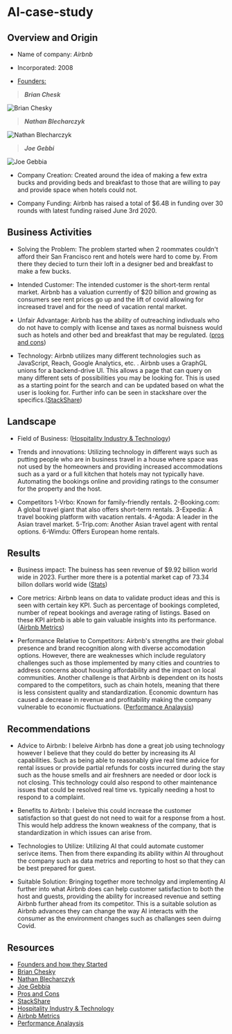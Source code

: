 # AI-case-study

## Overview and Origin

* Name of company: _Airbnb_

* Incorporated: 2008

* [Founders:](https://www.businessinsider.com/how-airbnb-was-founded-a-visual-history-2016-2#the-pair-knew-a-big-design-conference-was-coming-to-san-francisco-and-it-was-making-hotels-hard-to-come-by-2)
  
>***Brian Chesk***

![Brian Chesky](https://press.airbnb.com/wp-content/uploads/sites/4/2016/10/brian.jpg?fit=1000%2C1500)

>***Nathan Blecharczyk***

![Nathan Blecharczyk](https://metaunfolded.com/wp-content/uploads/2021/12/Nathan-Blecharczyk.jpg)

>***Joe Gebbi***

![Joe Gebbia](https://www.theglobeandmail.com/resizer/e2NhD2bpbcHY7o4JwLYaPdewcGo=/1200x900/filters:quality(80)/cloudfront-us-east-1.images.arcpublishing.com/tgam/L3BPBE64NFBAZDZNCRBXCTWMNA.JPG)

* Company Creation: Created around the idea of making a few extra bucks and providing beds and breakfast to those that are willing to pay and provide space when hotels could not. 

* Company Funding: Airbnb has raised a total of $6.4B in funding over 30 rounds with latest funding raised June 3rd 2020. 

## Business Activities

* Solving the Problem: The problem started when 2 roommates couldn't afford their San Francisco rent and hotels were hard to come by. From there they decied to turn their loft in a designer bed and breakfast to make a few bucks. 

* Intended Customer: The intended customer is the short-term rental market. Airbnb has a valuation currently of $20 billion and growing as consumers see rent prices go up and the lift of covid allowing for increased travel and for the need of vacation rental market.

* Unfair Advantage: Airbnb has the ability of outreaching indivduals who do not have to comply with license and taxes as normal buisness would such as hotels and other bed and breakfast that may be regulated. ([pros and cons](https://netivist.org/debate/airbnb-pros-and-cons))

* Technology: Airbnb utilizes many different technologies such as JavaScript, Reach, Google Analytics, etc. . Airbnb uses a GraphGL unions for a backend-drive UI. This allows a page that can query on many different sets of possibilities you may be looking for. This is used as a starting point for the search and can be updated based on what the user is looking for. Further info can be seen in stackshare over the specifics.([StackShare](https://stackshare.io/airbnb/airbnb))
## Landscape

* Field of Business: ([Hospitality Industry & Technology](https://www.sureplaces.com/guides/how-airbnb-disrupted-the-hotel-industry/))

* Trends and innovations: Utilizing technology in different ways such as putting people who are in business travel in a house where space was not used by the homeowners and providing increased accommodations such as a yard or a full kitchen that hotels may not typically have. Automating the bookings online and providing ratings to the consumer for the property and the host. 

* Competitors
  1-Vrbo: Known for family-friendly rentals.
  2-Booking.com: A global travel giant that also offers short-term rentals.
  3-Expedia: A travel booking platform with vacation rentals.
  4-Agoda: A leader in the Asian travel market.
  5-Trip.com: Another Asian travel agent with rental options.
  6-Wimdu: Offers European home rentals.

## Results

* Business impact: The buiness has seen revenue of $9.92 billion world wide in 2023. Further more there is a potential market cap of 73.34 billon dollars world wide ([Stats](https://www.statista.com/statistics/339845/company-value-and-equity-funding-of-airbnb/))

* Core metrics: Airbnb leans on data to validate product ideas and this is seen with certain key KPI. Such as percentage of bookings completed, number of repeat bookings and average rating of listings. Based on these KPI airbnb is able to gain valuable insights into its performance. ([Airbnb Metrics](https://finmodelslab.com/blogs/kpi-metrics/airbnb-marketplace-kpi-metrics))

* Performance Relative to Competitors: Airbnb's strengths are their global presence and brand recognition along with diverse accomodation options. However, there are weaknesses which include regulatory challenges such as those implemented by many cities and countries to address concerns about housing affordability and the impact on local communities. Another challenge is that Airbnb is dependent on its hosts compared to the competitors, such as chain hotels, meaning that there is less consistent quality and standardization. Economic downturn has caused a decrease in revenue and profitability making the company vulnerable to economic fluctuations. ([Performance Analaysis](https://pitchgrade.com/companies/airbnb))

## Recommendations

* Advice to Airbnb: I beleive Airbnb has done a great job using technology however I believe that they could do better by increasing its AI capabilities. Such as being able to reasonably give real time advice for rental issues or provide partial refunds for costs incurred during the stay such as the house smells and air freshners are needed or door lock is not closing. This technology could also respond to other maintenance issues that could be resolved real time vs. typically needing a host to respond to a complaint. 

* Benefits to Airbnb:  I beleive this could increase the customer satisfaction so that guest do not need to wait for a response from a host. This would help address the known weakness of the company, that is standardization in which issues can arise from.  

* Technologies to Utilize: Utilizing AI that could automate customer serivce items. Then from there expanding its ability within AI throughout the company such as data metrics and reporting to host so that they can be best prepared for guest. 

* Suitable Solution: Bringing together more technolgy and implementing AI further into what Airbnb does can help customer satisfaction to both the host and guests, providing the ability for increased revenue and setting Airbnb further ahead from its competitor. This is a suitable solution as Airbnb advances they can change the way AI interacts with the consumer as the environment changes such as challanges seen duirng Covid.

## Resources
* [Founders and how they Started](https://www.businessinsider.com/how-airbnb-was-founded-a-visual-history-2016-2#the-pair-knew-a-big-design-conference-was-coming-to-san-francisco-and-it-was-making-hotels-hard-to-come-by-2)
* [Brian Chesky](https://press.airbnb.com/wp-content/uploads/sites/4/2016/10/brian.jpg?fit=1000%2C1500)
* [Nathan Blecharczyk](https://metaunfolded.com/wp-content/uploads/2021/12/Nathan-Blecharczyk.jpg)
* [Joe Gebbia](https://www.theglobeandmail.com/resizer/e2NhD2bpbcHY7o4JwLYaPdewcGo=/1200x900/filters:quality(80)/cloudfront-us-east-1.images.arcpublishing.com/tgam/L3BPBE64NFBAZDZNCRBXCTWMNA.JPG)
* [Pros and Cons](https://netivist.org/debate/airbnb-pros-and-cons)
* [StackShare](https://stackshare.io/airbnb/airbnb)
* [Hospitality Industry & Technology](https://www.sureplaces.com/guides/how-airbnb-disrupted-the-hotel-industry/)
* [Airbnb Metrics](https://finmodelslab.com/blogs/kpi-metrics/airbnb-marketplace-kpi-metrics)
* [Performance Analaysis](https://pitchgrade.com/companies/airbnb)
